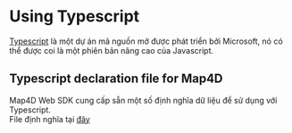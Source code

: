 # Using Typescript

[Typescript](https://www.typescriptlang.org/) là một dự án mã nguồn mở được phát triển bởi Microsoft, nó có thể được coi là một phiên bản nâng cao của Javascript.

## Typescript declaration file for Map4D

Map4D Web SDK cung cấp sẵn một số định nghĩa dữ liệu để sử dụng với Typescript.  
File định nghĩa tại [đây](https://github.com/map4d/map4d-web-sdk/blob/master/dts/map4d.d.ts)